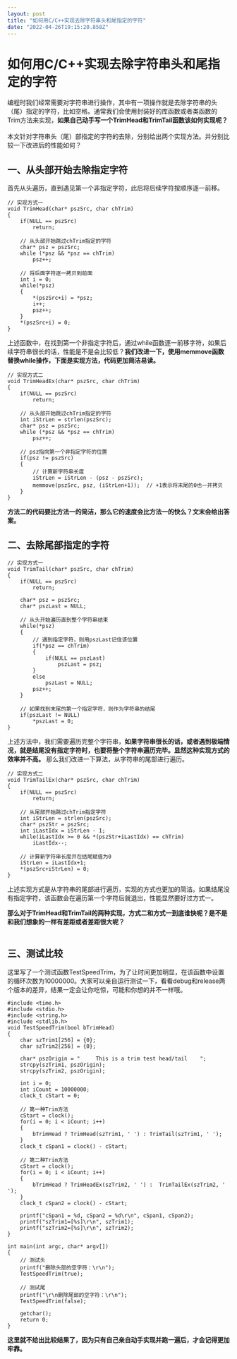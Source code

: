 ```yaml
---
layout: post
title: "如何用C/C++实现去除字符串头和尾指定的字符"
date: "2022-04-26T19:15:20.858Z"
---
```

如何用C/C++实现去除字符串头和尾指定的字符
=======================

编程时我们经常需要对字符串进行操作，其中有一项操作就是去除字符串的头（尾）指定的字符，比如空格。通常我们会使用封装好的库函数或者类函数的Trim方法来实现，**如果自己动手写一个TrimHead和TrimTail函数该如何实现呢？**  
   
本文针对字符串头（尾）部指定的字符的去除，分别给出两个实现方法。并分别比较一下改进后的性能如何？

一、从头部开始去除指定字符
-------------

首先从头遍历，直到遇见第一个非指定字符，此后将后续字符按顺序逐一前移。

    // 实现方式一
    void TrimHead(char* pszSrc, char chTrim)
    {
    	if(NULL == pszSrc)
    		return;
    	
    	// 从头部开始跳过chTrim指定的字符
    	char* psz = pszSrc;
    	while (*psz && *psz == chTrim) 
    		psz++;
    	
    	// 将后面字符逐一拷贝到前面
    	int i = 0;
    	while(*psz)
    	{
    		*(pszSrc+i) = *psz;
    		i++;
    		psz++;
    	}
    	*(pszSrc+i) = 0;
    }
    

上述函数中，在找到第一个非指定字符后，通过while函数逐一前移字符，如果后续字符串很长的话，性能是不是会比较低？**我们改进一下，使用memmove函数替换while操作，下面是实现方法，代码更加简洁易读。**

    // 实现方式二
    void TrimHeadEx(char* pszSrc, char chTrim)
    {
    	if(NULL == pszSrc)
    		return;
    
    	// 从头部开始跳过chTrim指定的字符
    	int iStrLen = strlen(pszSrc);
    	char* psz = pszSrc;
    	while (*psz && *psz == chTrim) 
    		psz++;
    
    	// psz指向第一个非指定字符的位置
    	if(psz != pszSrc)
    	{
    		// 计算新字符串长度
    		iStrLen = iStrLen - (psz - pszSrc);
    		memmove(pszSrc, psz, (iStrLen+1));	// +1表示将末尾的0也一并拷贝
    	}
    }
    

**方法二的代码要比方法一的简洁，那么它的速度会比方法一的快么？文末会给出答案。**

二、去除尾部指定的字符
-----------

    // 实现方式一
    void TrimTail(char* pszSrc, char chTrim)
    {
    	if(NULL == pszSrc)
    		return;
    
    	char* psz = pszSrc;
    	char* pszLast = NULL;
    	
    	// 从头开始遍历直到整个字符串结束
    	while(*psz)
    	{
    		// 遇到指定字符，则用pszLast记住该位置
    		if(*psz == chTrim)
    		{
    			if(NULL == pszLast)
    				pszLast = psz;
    		}
    		else
    			pszLast = NULL;
    		psz++;
    	}
    	
    	// 如果找到末尾的第一个指定字符，则作为字符串的结尾
    	if(pszLast != NULL)
    		*pszLast = 0;
    }
    

上述方法中，我们需要遍历完整个字符串，**如果字符串很长的话，或者遇到极端情况，就是结尾没有指定字符时，也要将整个字符串遍历完毕。显然这种实现方式的效率并不高。** 那么我们改进一下算法，从字符串的尾部进行遍历。

    // 实现方式二
    void TrimTailEx(char* pszSrc, char chTrim)
    {
    	if(NULL == pszSrc)
    		return;
    
    	// 从尾部开始跳过chTrim指定字符
    	int iStrLen = strlen(pszSrc);
    	char* pszStr = pszSrc;
    	int iLastIdx = iStrLen - 1;
    	while(iLastIdx >= 0 && *(pszStr+iLastIdx) == chTrim)
    		iLastIdx--;
    	
    	// 计算新字符串长度并在结尾赋值为0
    	iStrLen = iLastIdx+1;
    	*(pszSrc+iStrLen) = 0;
    }
    

上述实现方式是从字符串的尾部进行遍历，实现的方式也更加的简洁。如果结尾没有指定字符，该函数会在遍历第一个字符后就退出，性能显然要好过方式一。

**那么对于TrimHead和TrimTail的两种实现，方式二和方式一到底谁快呢？是不是和我们想象的一样有差距或者差距很大呢？**  
 

三、测试比较
------

这里写了一个测试函数TestSpeedTrim，为了让时间更加明显，在该函数中设置的循环次数为10000000。大家可以亲自运行测试一下，看看debug和release两个版本的差异，结果一定会让你吃惊，可能和你想的并不一样哦。

    #include <time.h>
    #include <stdio.h>
    #include <string.h>
    #include <stdlib.h>
    void TestSpeedTrim(bool bTrimHead)
    {
    	char szTrim1[256] = {0};
    	char szTrim2[256] = {0};
    	
    	char* pszOrigin = "     This is a trim test head/tail    ";
    	strcpy(szTrim1, pszOrigin);
    	strcpy(szTrim2, pszOrigin);
    	
    	int i = 0;
    	int iCount = 10000000;
    	clock_t cStart = 0;
    	
    	// 第一种Trim方法
    	cStart = clock();
    	for(i = 0; i < iCount; i++)
    	{
    		bTrimHead ? TrimHead(szTrim1, ' ') : TrimTail(szTrim1, ' ');
    	}
    	clock_t cSpan1 = clock() - cStart;
    	
    	// 第二种Trim方法
    	cStart = clock();
    	for(i = 0; i < iCount; i++)
    	{
    		bTrimHead ? TrimHeadEx(szTrim2, ' ') :	TrimTailEx(szTrim2, ' ');
    	}
    	clock_t cSpan2 = clock() - cStart;
    	
    	printf("cSpan1 = %d, cSpan2 = %d\r\n", cSpan1, cSpan2);
    	printf("szTrim1=[%s]\r\n", szTrim1);
    	printf("szTrim2=[%s]\r\n", szTrim2);
    }
    
    int main(int argc, char* argv[])
    {
    	// 测试头
    	printf("删除头部的空字符：\r\n");
    	TestSpeedTrim(true);
    
    	// 测试尾
    	printf("\r\n删除尾部的空字符：\r\n");
    	TestSpeedTrim(false);
    
    	getchar();
    	return 0;
    }
    

**这里就不给出比较结果了，因为只有自己亲自动手实现并跑一遍后，才会记得更加牢靠。**